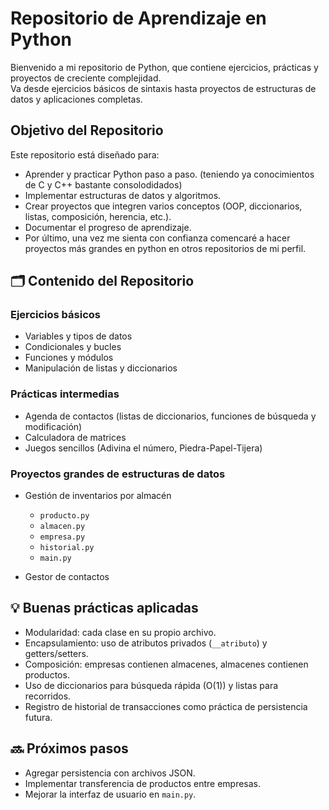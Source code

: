 # Repositorio de Aprendizaje en Python

Bienvenido a mi repositorio de Python, que contiene ejercicios, prácticas y proyectos de creciente complejidad.  
Va desde ejercicios básicos de sintaxis hasta proyectos de estructuras de datos y aplicaciones completas.

## Objetivo del Repositorio

Este repositorio está diseñado para:
- Aprender y practicar Python paso a paso. (teniendo ya conocimientos de C y C++ bastante consolodidados)
- Implementar estructuras de datos y algoritmos.
- Crear proyectos que integren varios conceptos (OOP, diccionarios, listas, composición, herencia, etc.).
- Documentar el progreso de aprendizaje.
- Por último, una vez me sienta con confianza comencaré a hacer proyectos más grandes en python en otros repositorios de mi perfil. 

## 🗂️ Contenido del Repositorio

### Ejercicios básicos
- Variables y tipos de datos
- Condicionales y bucles
- Funciones y módulos
- Manipulación de listas y diccionarios

### Prácticas intermedias
- Agenda de contactos (listas de diccionarios, funciones de búsqueda y modificación)
- Calculadora de matrices
- Juegos sencillos (Adivina el número, Piedra-Papel-Tijera)

### Proyectos grandes de estructuras de datos
- Gestión de inventarios por almacén
    - `producto.py`
    - `almacen.py`
    - `empresa.py`
    - `historial.py`
    - `main.py`

- Gestor de contactos

## 💡 Buenas prácticas aplicadas

- Modularidad: cada clase en su propio archivo.
- Encapsulamiento: uso de atributos privados (`__atributo`) y getters/setters.
- Composición: empresas contienen almacenes, almacenes contienen productos.
- Uso de diccionarios para búsqueda rápida (O(1)) y listas para recorridos.
- Registro de historial de transacciones como práctica de persistencia futura.

## 🔜 Próximos pasos

- Agregar persistencia con archivos JSON.
- Implementar transferencia de productos entre empresas.
- Mejorar la interfaz de usuario en `main.py`.

